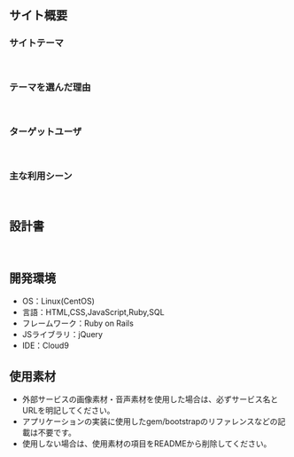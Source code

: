 # <!--デバイスレビュー（仮）-->
​
## サイト概要
### サイトテーマ
<!--ゲーミングデバイスのレビュー投稿サイトです-->
​
### テーマを選んだ理由
<!--現在あるゲーミングデバイスのレビューサイトはサイト運営者個人の意見が書かれており、投稿機能を持ったものが少ない。
    そのためサイトごとに情報の偏りが見られます。一つのデバイスに様々な人が様々な意見をもって投稿でき、情報にある程度
    散らばりがある方が参考になると思いこのテーマを選びました-->
​
### ターゲットユーザ
<!--新しいデバイスの購入を検討している人-->
​
### 主な利用シーン
<!--ゲーミングデバイスを購入したいが通販サイトのコメント欄はサクラが危惧されるため参考にならない。
    そんなときに一つのデバイスに様々な意見を持った当サイトを参考する-->
​
## 設計書
<!--テーマを設定・提出する時点では不要です-->
​
## 開発環境
- OS：Linux(CentOS)
- 言語：HTML,CSS,JavaScript,Ruby,SQL
- フレームワーク：Ruby on Rails
- JSライブラリ：jQuery
- IDE：Cloud9
​
## 使用素材
- 外部サービスの画像素材・音声素材を使用した場合は、必ずサービス名とURLを明記してください。
- アプリケーションの実装に使用したgem/bootstrapのリファレンスなどの記載は不要です。
- 使用しない場合は、使用素材の項目をREADMEから削除してください。